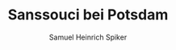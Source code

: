 ---
image: /assets/images/spiker/51b.jpg
thumb: /assets/images/spiker-thumbs/51b.jpg
author: Samuel Heinrich Spiker
artist: 
engraver: 
title: "Sanssouci bei Potsdam"
subtitle: 
tags:
  - Palace
layout: post
---